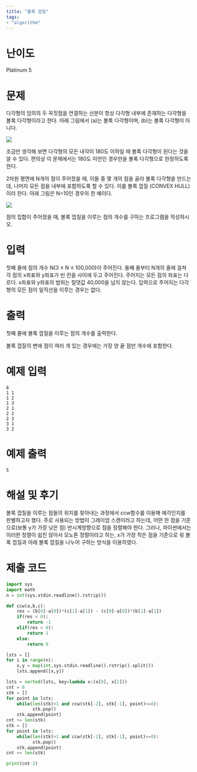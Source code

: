 ```yaml
---
title: "볼록 껍질"
tags:
- "algorithm"
---
```


# 난이도
Platinum 5

# 문제
다각형의 임의의 두 꼭짓점을 연결하는 선분이 항상 다각형 내부에 존재하는 다각형을 볼록 다각형이라고 한다. 아래 그림에서 (a)는 볼록 다각형이며, (b)는 볼록 다각형이 아니다.

![](https://www.acmicpc.net/JudgeOnline/upload/201005/convex(1).png)

조금만 생각해 보면 다각형의 모든 내각이 180도 이하일 때 볼록 다각형이 된다는 것을 알 수 있다. 편의상 이 문제에서는 180도 미만인 경우만을 볼록 다각형으로 한정하도록 한다.

2차원 평면에 N개의 점이 주어졌을 때, 이들 중 몇 개의 점을 골라 볼록 다각형을 만드는데, 나머지 모든 점을 내부에 포함하도록 할 수 있다. 이를 볼록 껍질 (CONVEX HULL) 이라 한다. 아래 그림은 N=10인 경우의 한 예이다.

![](https://www.acmicpc.net/JudgeOnline/upload/201005/convv.PNG)

점의 집합이 주어졌을 때, 볼록 껍질을 이루는 점의 개수를 구하는 프로그램을 작성하시오.

# 입력
첫째 줄에 점의 개수 N(3 ≤ N ≤ 100,000)이 주어진다. 둘째 줄부터 N개의 줄에 걸쳐 각 점의 x좌표와 y좌표가 빈 칸을 사이에 두고 주어진다. 주어지는 모든 점의 좌표는 다르다. x좌표와 y좌표의 범위는 절댓값 40,000을 넘지 않는다. 입력으로 주어지는 다각형의 모든 점이 일직선을 이루는 경우는 없다.

# 출력
첫째 줄에 볼록 껍질을 이루는 점의 개수를 출력한다.

볼록 껍질의 변에 점이 여러 개 있는 경우에는 가장 양 끝 점만 개수에 포함한다.

# 예제 입력
```
8
1 1
1 2
1 3
2 1
2 2
2 3
3 1
3 2
```

# 예제 출력
```
5
```

# 해설 및 후기
볼록 껍질을 이루는 점들의 위치를 찾아내는 과정에서 ccw함수를 이용해 예각인지를 판별하고자 했다. 주로 사용되는 방법이 그레이엄 스캔이라고 하는데, 어떤 한 점을 기준으로(보통 y가 가장 낮은 점) 반시계방향으로 점을 정렬해야 한다. 그러나, 파이썬에서는 이러한 정렬이 쉽진 않아서 모노톤 정렬이라고 하는, x가 가장 작은 점을 기준으로 윗 볼록 껍질과 아래 볼록 껍질을 나누어 구하는 방식을 이용하였다.

# 제출 코드
```py
import sys
import math
n = int(sys.stdin.readline().rstrip())

def ccw(a,b,c):
    res = (b[0]-a[0])*(c[1]-a[1]) - (c[0]-a[0])*(b[1]-a[1])
    if(res < 0):
        return -1
    elif(res > 0):
        return 1
    else:
        return 0

lsts = []
for i in range(n):
    x,y = map(int,sys.stdin.readline().rstrip().split())
    lsts.append([x,y])

lsts = sorted(lsts, key=lambda x:(x[0], x[1]))
cnt = 0
stk = []
for point in lsts:
    while(len(stk)>1 and ccw(stk[-2], stk[-1], point)<=0):
          stk.pop()
    stk.append(point)
cnt += len(stk)
stk = []
for point in lsts:
    while(len(stk)>1 and ccw(stk[-2], stk[-1], point)>=0):
          stk.pop()
    stk.append(point)
cnt += len(stk)

print(cnt-2)
```